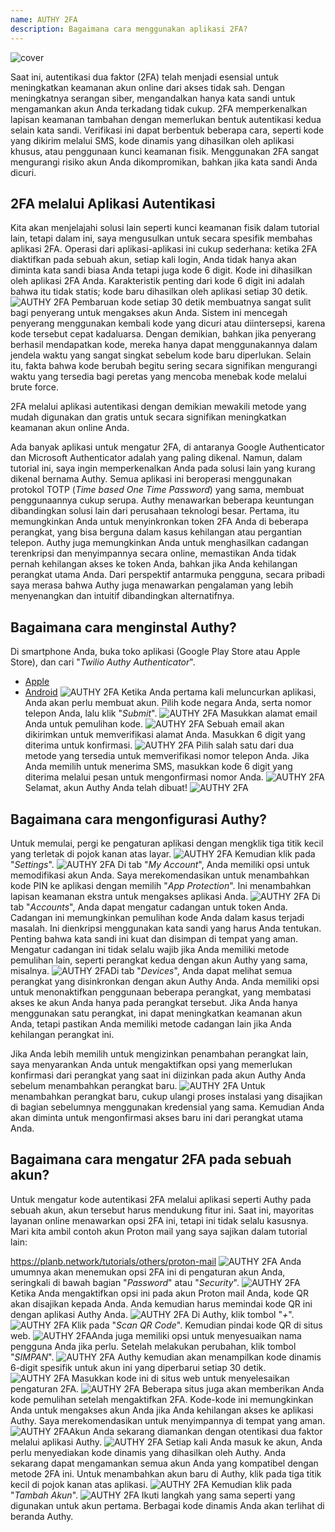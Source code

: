 ```yaml
---
name: AUTHY 2FA
description: Bagaimana cara menggunakan aplikasi 2FA?
---
```

![cover](assets/cover.webp)

Saat ini, autentikasi dua faktor (2FA) telah menjadi esensial untuk meningkatkan keamanan akun online dari akses tidak sah. Dengan meningkatnya serangan siber, mengandalkan hanya kata sandi untuk mengamankan akun Anda terkadang tidak cukup. 2FA memperkenalkan lapisan keamanan tambahan dengan memerlukan bentuk autentikasi kedua selain kata sandi. Verifikasi ini dapat berbentuk beberapa cara, seperti kode yang dikirim melalui SMS, kode dinamis yang dihasilkan oleh aplikasi khusus, atau penggunaan kunci keamanan fisik. Menggunakan 2FA sangat mengurangi risiko akun Anda dikompromikan, bahkan jika kata sandi Anda dicuri.

## 2FA melalui Aplikasi Autentikasi

Kita akan menjelajahi solusi lain seperti kunci keamanan fisik dalam tutorial lain, tetapi dalam ini, saya mengusulkan untuk secara spesifik membahas aplikasi 2FA. Operasi dari aplikasi-aplikasi ini cukup sederhana: ketika 2FA diaktifkan pada sebuah akun, setiap kali login, Anda tidak hanya akan diminta kata sandi biasa Anda tetapi juga kode 6 digit. Kode ini dihasilkan oleh aplikasi 2FA Anda. Karakteristik penting dari kode 6 digit ini adalah bahwa itu tidak statis; kode baru dihasilkan oleh aplikasi setiap 30 detik.
![AUTHY 2FA](assets/notext/01.webp)
Pembaruan kode setiap 30 detik membuatnya sangat sulit bagi penyerang untuk mengakses akun Anda. Sistem ini mencegah penyerang menggunakan kembali kode yang dicuri atau diintersepsi, karena kode tersebut cepat kadaluarsa. Dengan demikian, bahkan jika penyerang berhasil mendapatkan kode, mereka hanya dapat menggunakannya dalam jendela waktu yang sangat singkat sebelum kode baru diperlukan. Selain itu, fakta bahwa kode berubah begitu sering secara signifikan mengurangi waktu yang tersedia bagi peretas yang mencoba menebak kode melalui brute force.

2FA melalui aplikasi autentikasi dengan demikian mewakili metode yang mudah digunakan dan gratis untuk secara signifikan meningkatkan keamanan akun online Anda.

Ada banyak aplikasi untuk mengatur 2FA, di antaranya Google Authenticator dan Microsoft Authenticator adalah yang paling dikenal. Namun, dalam tutorial ini, saya ingin memperkenalkan Anda pada solusi lain yang kurang dikenal bernama Authy. Semua aplikasi ini beroperasi menggunakan protokol TOTP (*Time based One Time Password*) yang sama, membuat penggunaannya cukup serupa.
Authy menawarkan beberapa keuntungan dibandingkan solusi lain dari perusahaan teknologi besar. Pertama, itu memungkinkan Anda untuk menyinkronkan token 2FA Anda di beberapa perangkat, yang bisa berguna dalam kasus kehilangan atau pergantian telepon. Authy juga memungkinkan Anda untuk menghasilkan cadangan terenkripsi dan menyimpannya secara online, memastikan Anda tidak pernah kehilangan akses ke token Anda, bahkan jika Anda kehilangan perangkat utama Anda. Dari perspektif antarmuka pengguna, secara pribadi saya merasa bahwa Authy juga menawarkan pengalaman yang lebih menyenangkan dan intuitif dibandingkan alternatifnya.

## Bagaimana cara menginstal Authy?

Di smartphone Anda, buka toko aplikasi (Google Play Store atau Apple Store), dan cari "*Twilio Authy Authenticator*".

- [Apple](https://apps.apple.com/us/app/twilio-authy/id494168017)
- [Android](https://play.google.com/store/apps/details?id=com.authy.authy)
![AUTHY 2FA](assets/notext/02.webp)
Ketika Anda pertama kali meluncurkan aplikasi, Anda akan perlu membuat akun. Pilih kode negara Anda, serta nomor telepon Anda, lalu klik "*Submit*".
![AUTHY 2FA](assets/notext/03.webp)
Masukkan alamat email Anda untuk pemulihan kode.
![AUTHY 2FA](assets/notext/04.webp)
Sebuah email akan dikirimkan untuk memverifikasi alamat Anda. Masukkan 6 digit yang diterima untuk konfirmasi.
![AUTHY 2FA](assets/notext/05.webp)
Pilih salah satu dari dua metode yang tersedia untuk memverifikasi nomor telepon Anda. Jika Anda memilih untuk menerima SMS, masukkan kode 6 digit yang diterima melalui pesan untuk mengonfirmasi nomor Anda.
![AUTHY 2FA](assets/notext/06.webp)
Selamat, akun Authy Anda telah dibuat!
![AUTHY 2FA](assets/notext/07.webp)
## Bagaimana cara mengonfigurasi Authy?

Untuk memulai, pergi ke pengaturan aplikasi dengan mengklik tiga titik kecil yang terletak di pojok kanan atas layar.
![AUTHY 2FA](assets/notext/08.webp)
Kemudian klik pada "*Settings*".
![AUTHY 2FA](assets/notext/09.webp)
Di tab "*My Account*", Anda memiliki opsi untuk memodifikasi akun Anda. Saya merekomendasikan untuk menambahkan kode PIN ke aplikasi dengan memilih "*App Protection*". Ini menambahkan lapisan keamanan ekstra untuk mengakses aplikasi Anda.
![AUTHY 2FA](assets/notext/10.webp)
Di tab "*Accounts*", Anda dapat mengatur cadangan untuk token Anda. Cadangan ini memungkinkan pemulihan kode Anda dalam kasus terjadi masalah. Ini dienkripsi menggunakan kata sandi yang harus Anda tentukan. Penting bahwa kata sandi ini kuat dan disimpan di tempat yang aman. Mengatur cadangan ini tidak selalu wajib jika Anda memiliki metode pemulihan lain, seperti perangkat kedua dengan akun Authy yang sama, misalnya.
![AUTHY 2FA](assets/notext/11.webp)Di tab "*Devices*", Anda dapat melihat semua perangkat yang disinkronkan dengan akun Authy Anda. Anda memiliki opsi untuk menonaktifkan penggunaan beberapa perangkat, yang membatasi akses ke akun Anda hanya pada perangkat tersebut. Jika Anda hanya menggunakan satu perangkat, ini dapat meningkatkan keamanan akun Anda, tetapi pastikan Anda memiliki metode cadangan lain jika Anda kehilangan perangkat ini.

Jika Anda lebih memilih untuk mengizinkan penambahan perangkat lain, saya menyarankan Anda untuk mengaktifkan opsi yang memerlukan konfirmasi dari perangkat yang saat ini diizinkan pada akun Authy Anda sebelum menambahkan perangkat baru.
![AUTHY 2FA](assets/notext/12.webp)
Untuk menambahkan perangkat baru, cukup ulangi proses instalasi yang disajikan di bagian sebelumnya menggunakan kredensial yang sama. Kemudian Anda akan diminta untuk mengonfirmasi akses baru ini dari perangkat utama Anda.

## Bagaimana cara mengatur 2FA pada sebuah akun?

Untuk mengatur kode autentikasi 2FA melalui aplikasi seperti Authy pada sebuah akun, akun tersebut harus mendukung fitur ini. Saat ini, mayoritas layanan online menawarkan opsi 2FA ini, tetapi ini tidak selalu kasusnya. Mari kita ambil contoh akun Proton mail yang saya sajikan dalam tutorial lain:

https://planb.network/tutorials/others/proton-mail
![AUTHY 2FA](assets/notext/13.webp)
Anda umumnya akan menemukan opsi 2FA ini di pengaturan akun Anda, seringkali di bawah bagian "*Password*" atau "*Security*".
![AUTHY 2FA](assets/notext/14.webp)
Ketika Anda mengaktifkan opsi ini pada akun Proton mail Anda, kode QR akan disajikan kepada Anda. Anda kemudian harus memindai kode QR ini dengan aplikasi Authy Anda.
![AUTHY 2FA](assets/notext/15.webp)
Di Authy, klik tombol "*+*".
![AUTHY 2FA](assets/notext/16.webp)
Klik pada "*Scan QR Code*". Kemudian pindai kode QR di situs web.
![AUTHY 2FA](assets/notext/17.webp)Anda juga memiliki opsi untuk menyesuaikan nama pengguna Anda jika perlu. Setelah melakukan perubahan, klik tombol "*SIMPAN*".
![AUTHY 2FA](assets/notext/18.webp)
Authy kemudian akan menampilkan kode dinamis 6-digit spesifik untuk akun ini yang diperbarui setiap 30 detik.
![AUTHY 2FA](assets/notext/19.webp)
Masukkan kode ini di situs web untuk menyelesaikan pengaturan 2FA.
![AUTHY 2FA](assets/notext/20.webp)
Beberapa situs juga akan memberikan Anda kode pemulihan setelah mengaktifkan 2FA. Kode-kode ini memungkinkan Anda untuk mengakses akun Anda jika Anda kehilangan akses ke aplikasi Authy. Saya merekomendasikan untuk menyimpannya di tempat yang aman.
![AUTHY 2FA](assets/notext/21.webp)Akun Anda sekarang diamankan dengan otentikasi dua faktor melalui aplikasi Authy.
![AUTHY 2FA](assets/notext/22.webp)
Setiap kali Anda masuk ke akun, Anda perlu menyediakan kode dinamis yang dihasilkan oleh Authy. Anda sekarang dapat mengamankan semua akun Anda yang kompatibel dengan metode 2FA ini. Untuk menambahkan akun baru di Authy, klik pada tiga titik kecil di pojok kanan atas aplikasi.
![AUTHY 2FA](assets/notext/23.webp)
Kemudian klik pada "*Tambah Akun*".
![AUTHY 2FA](assets/notext/24.webp)
Ikuti langkah yang sama seperti yang digunakan untuk akun pertama. Berbagai kode dinamis Anda akan terlihat di beranda Authy.